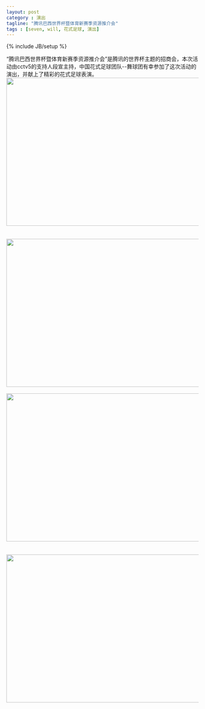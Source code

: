 ```yaml
---
layout: post
category : 演出
tagline: "腾讯巴西世界杯暨体育新赛季资源推介会"
tags : [seven, will, 花式足球, 演出]
---
```

{% include JB/setup %}

<div style="">
“腾讯巴西世界杯暨体育新赛季资源推介会”是腾讯的世界杯主题的招商会，本次活动由cctv5的支持人段宣主持，中国花式足球团队--舞球团有幸参加了这次活动的演出，并献上了精彩的花式足球表演。
<div><img src="http://s9.sinaimg.cn/mw690/001T406egy6EQSJCCp288&amp;690" width="690" height="388"><br>
<br>
<br>
<img src="http://s8.sinaimg.cn/mw690/001T406ety6EMQEGa7Zc7&amp;690" width="690" height="388"><br>
<br>
<img src="http://s8.sinaimg.cn/mw690/001T406egy6EQSMEfSD77&amp;690" width="690" height="388"><br>
<br>
<br>
<img src="http://s12.sinaimg.cn/mw690/001T406ety6EMQEMx9F5b&amp;690" width="690" height="388"><br>
<br></div>
</div>
